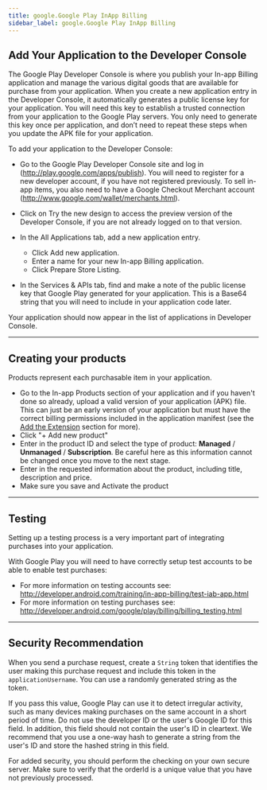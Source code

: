 ```yaml
---
title: google.Google Play InApp Billing
sidebar_label: google.Google Play InApp Billing
---
```


## Add Your Application to the Developer Console

The Google Play Developer Console is where you publish your In-app Billing application and 
manage the various digital goods that are available for purchase from your application.
When you create a new application entry in the Developer Console, it automatically generates 
a public license key for your application. 
You will need this key to establish a trusted connection from your application to the Google Play servers. 
You only need to generate this key once per application, and don’t need to repeat these steps 
when you update the APK file for your application.

To add your application to the Developer Console:

- Go to the Google Play Developer Console site and log in (http://play.google.com/apps/publish). 
  You will need to register for a new developer account, if you have not registered previously. 
  To sell in-app items, you also need to have a Google Checkout Merchant account 
  (http://www.google.com/wallet/merchants.html).

- Click on Try the new design to access the preview version of the Developer Console, 
  if you are not already logged on to that version.

- In the All Applications tab, add a new application entry.

  - Click Add new application.
  - Enter a name for your new In-app Billing application.
  - Click Prepare Store Listing.
  
- In the Services & APIs tab, find and make a note of the public license key that Google Play generated for your application. 
  This is a Base64 string that you will need to include in your application code later.

Your application should now appear in the list of applications in Developer Console.


---

## Creating your products

Products represent each purchasable item in your application. 

- Go to the In-app Products section of your application and if you haven't done so already, 
  upload a valid version of your application (APK) file. 
  This can just be an early version of your application but must have the correct billing 
  permissions included in the application manifest (see the [Add the Extension](add-the-extension) section for more).
- Click "+ Add new product"
- Enter in the product ID and select the type of product: **Managed** / **Unmanaged** / **Subscription**. 
  Be careful here as this information cannot be changed once you move to the next stage.
- Enter in the requested information about the product, including title, description and price.
- Make sure you save and Activate the product


---

## Testing

Setting up a testing process is a very important part of integrating purchases into your application.

With Google Play you will need to have correctly setup test accounts to be able to enable test purchases:

- For more information on testing accounts see: http://developer.android.com/training/in-app-billing/test-iab-app.html
- For more information on testing purchases see: http://developer.android.com/google/play/billing/billing_testing.html 

---


## Security Recommendation

When you send a purchase request, create a `String` token that identifies the user making this purchase request 
and include this token in the `applicationUsername`. You can use a randomly generated string as the token. 

If you pass this value, Google Play can use it to detect irregular activity, such as many
devices making purchases on the same account in a short period of time. Do not use the
developer ID or the user's Google ID for this field. In addition, this field should not
contain the user's ID in cleartext. We recommend that you use a one-way hash to generate a
string from the user's ID and store the hashed string in this field.

For added security, you should perform the checking on your own secure server. 
Make sure to verify that the orderId is a unique value that you have not previously processed.

